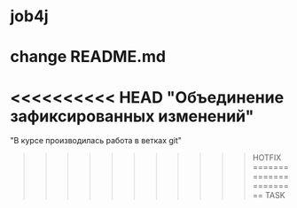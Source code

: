 # job4j
# change README.md
<<<<<<<<<< HEAD
"Объединение зафиксированных изменений"
=======================
"В курсе производилась работа в ветках git"
>>>>>>>>>>> HOTFIX
=======================
>>>>>>>>>>> TASK